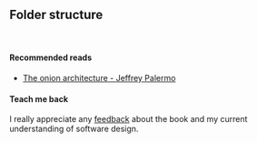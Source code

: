 ## Folder structure

<br/>

#### Recommended reads
* [The onion architecture - Jeffrey Palermo](https://jeffreypalermo.com/2008/07/the-onion-architecture-part-1/)

#### Teach me back
I really appreciate any [feedback]((/introduction/introduction.html#teach-me-back)) about the book and my current understanding of software design.